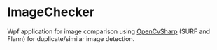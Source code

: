 # ImageChecker
Wpf application for image comparison using [OpenCvSharp](https://github.com/shimat/opencvsharp) (SURF and Flann) for duplicate/similar image detection.
